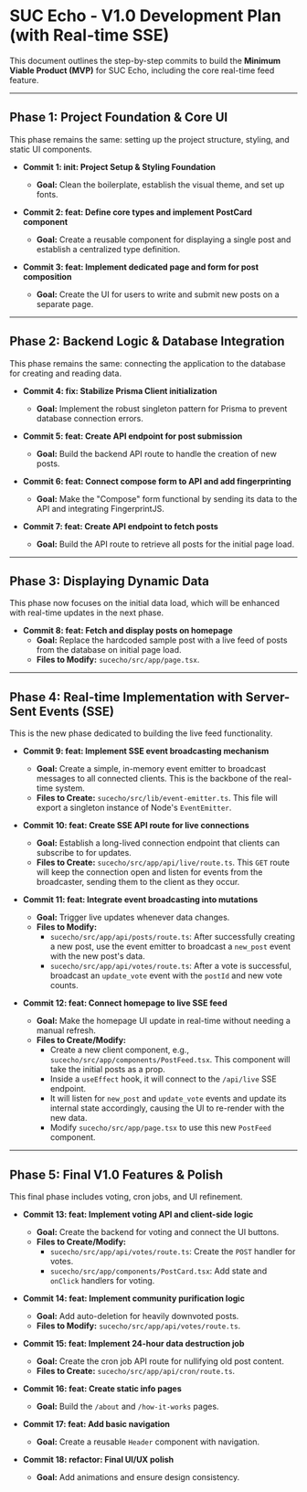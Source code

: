 # SUC Echo - V1.0 Development Plan (with Real-time SSE)

This document outlines the step-by-step commits to build the **Minimum Viable Product (MVP)** for SUC Echo, including the core real-time feed feature.

---

## Phase 1: Project Foundation & Core UI

This phase remains the same: setting up the project structure, styling, and static UI components.

* **Commit 1: init: Project Setup & Styling Foundation**
    * **Goal:** Clean the boilerplate, establish the visual theme, and set up fonts.

* **Commit 2: feat: Define core types and implement PostCard component**
    * **Goal:** Create a reusable component for displaying a single post and establish a centralized type definition.

* **Commit 3: feat: Implement dedicated page and form for post composition**
    * **Goal:** Create the UI for users to write and submit new posts on a separate page.

---

## Phase 2: Backend Logic & Database Integration

This phase remains the same: connecting the application to the database for creating and reading data.

* **Commit 4: fix: Stabilize Prisma Client initialization**
    * **Goal:** Implement the robust singleton pattern for Prisma to prevent database connection errors.

* **Commit 5: feat: Create API endpoint for post submission**
    * **Goal:** Build the backend API route to handle the creation of new posts.

* **Commit 6: feat: Connect compose form to API and add fingerprinting**
    * **Goal:** Make the "Compose" form functional by sending its data to the API and integrating FingerprintJS.

* **Commit 7: feat: Create API endpoint to fetch posts**
    * **Goal:** Build the API route to retrieve all posts for the initial page load.

---

## Phase 3: Displaying Dynamic Data

This phase now focuses on the initial data load, which will be enhanced with real-time updates in the next phase.

* **Commit 8: feat: Fetch and display posts on homepage**
    * **Goal:** Replace the hardcoded sample post with a live feed of posts from the database on initial page load.
    * **Files to Modify:** `sucecho/src/app/page.tsx`.

---

## Phase 4: Real-time Implementation with Server-Sent Events (SSE)

This is the new phase dedicated to building the live feed functionality.

* **Commit 9: feat: Implement SSE event broadcasting mechanism**
    * **Goal:** Create a simple, in-memory event emitter to broadcast messages to all connected clients. This is the backbone of the real-time system.
    * **Files to Create:** `sucecho/src/lib/event-emitter.ts`. This file will export a singleton instance of Node's `EventEmitter`.

* **Commit 10: feat: Create SSE API route for live connections**
    * **Goal:** Establish a long-lived connection endpoint that clients can subscribe to for updates.
    * **Files to Create:** `sucecho/src/app/api/live/route.ts`. This `GET` route will keep the connection open and listen for events from the broadcaster, sending them to the client as they occur.

* **Commit 11: feat: Integrate event broadcasting into mutations**
    * **Goal:** Trigger live updates whenever data changes.
    * **Files to Modify:**
        * `sucecho/src/app/api/posts/route.ts`: After successfully creating a new post, use the event emitter to broadcast a `new_post` event with the new post's data.
        * `sucecho/src/app/api/votes/route.ts`: After a vote is successful, broadcast an `update_vote` event with the `postId` and new vote counts.

* **Commit 12: feat: Connect homepage to live SSE feed**
    * **Goal:** Make the homepage UI update in real-time without needing a manual refresh.
    * **Files to Create/Modify:**
        * Create a new client component, e.g., `sucecho/src/app/components/PostFeed.tsx`. This component will take the initial posts as a prop.
        * Inside a `useEffect` hook, it will connect to the `/api/live` SSE endpoint.
        * It will listen for `new_post` and `update_vote` events and update its internal state accordingly, causing the UI to re-render with the new data.
        * Modify `sucecho/src/app/page.tsx` to use this new `PostFeed` component.

---

## Phase 5: Final V1.0 Features & Polish

This final phase includes voting, cron jobs, and UI refinement.

* **Commit 13: feat: Implement voting API and client-side logic**
    * **Goal:** Create the backend for voting and connect the UI buttons.
    * **Files to Create/Modify:**
        * `sucecho/src/app/api/votes/route.ts`: Create the `POST` handler for votes.
        * `sucecho/src/app/components/PostCard.tsx`: Add state and `onClick` handlers for voting.

* **Commit 14: feat: Implement community purification logic**
    * **Goal:** Add auto-deletion for heavily downvoted posts.
    * **Files to Modify:** `sucecho/src/app/api/votes/route.ts`.

* **Commit 15: feat: Implement 24-hour data destruction job**
    * **Goal:** Create the cron job API route for nullifying old post content.
    * **Files to Create:** `sucecho/src/app/api/cron/route.ts`.

* **Commit 16: feat: Create static info pages**
    * **Goal:** Build the `/about` and `/how-it-works` pages.

* **Commit 17: feat: Add basic navigation**
    * **Goal:** Create a reusable `Header` component with navigation.

* **Commit 18: refactor: Final UI/UX polish**
    * **Goal:** Add animations and ensure design consistency.
